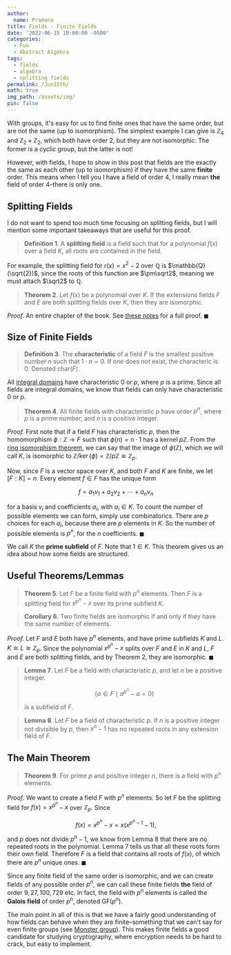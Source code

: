 ```yaml
---
author:
  name: Pramana
title: Fields - Finite Fields
date: '2022-06-15 10:00:00 -0500'
categories:
  - Fun
  - Abstract Algebra
tags:
  - fields
  - algebra
  - splitting fields
permalink: /Jun15th/
math: true
img_path: /assets/img/
pin: false
---
```


With groups, it's easy for us to find finite ones that have the same order,
but are not the same (up to isomorphism). The simplest example I can give is
$\mathbb{Z}_4$ and $\mathbb{Z}_2\times\mathbb{Z}_2$, which both have 
order $2$, but they are not isomorphic. The former is a cyclic group, 
but the latter is not!

However, with fields, I hope to show in this post that fields are 
the exactly the same as each other (up to isomorphism)
if they have the same **finite** order. This means when I tell you I have a 
field of order $4$, I really mean **the** field of order $4$–there is only one.

## Splitting Fields

I do not want to spend too much time focusing on splitting fields, but 
I will mention some important takeaways that are useful for this proof. 

> **Definition 1**. A **splitting field** is a field such that for a polynomial
> $f(x)$ over a field $K$, 
> all roots are contained in the field. 

For example, the splitting field for $r(x)=x^2-2$ over $\mathbb{Q}$ is 
$\mathbb{Q}(\sqrt{2})$, since the roots of this function are $\pm\sqrt2$,
meaning we must attach $\sqrt2$ to $\mathbb{Q}$.

> **Theorem 2**.
> Let $f(x)$ be a polynomial over $K$. If the extensions fields $F$ and $E$
> are both splitting fields over $K$, then they are isomorphic.

*Proof.* An entire chapter of the book. See [these notes](http://www.math.toronto.edu/gscott/nov4_2015.pdf) for a full proof. $\blacksquare$

## Size of Finite Fields

> **Definition 3**. The **characteristic** of a field $F$ is the smallest
> positive number $n$ such that $1\cdot n =0$. If one does not exist,
> the characteric is $0$. Denoted $\mathrm{char}(F)$.

All [integral domains](https://en.wikipedia.org/wiki/Integral_domain) have characteristic $0$ or $p$, where $p$ is a 
prime. Since all fields are integral domains, we know that fields can 
only have characteristic $0$ or $p$. 

> **Theorem 4**.
> All finite fields with characteristic $p$ have order $p^n$, 
> where $p$ is a prime number, and $n$ is a positive integer. 

*Proof.*  First note that if a field $F$ has characteristic $p$,
then the homomorphism $\phi: \mathbb{Z}\rightarrow F$ such that
$\phi(n)=n\cdot1$ has a kernel $p\mathbb{Z}$. From the [ring isomorphism theorem](https://en.wikipedia.org/wiki/Isomorphism_theorems#Theorem_A_(rings)),
we can say that the image of $\phi(\mathbb{Z})$, which we will call
$K$, is isomorphic to 
$\mathbb{Z}/\ker(\phi) = \mathbb{Z}/p\mathbb{Z} \cong \mathbb{Z}_p$.

Now, since $F$ is a vector space over $K$, and both $F$ and $K$
are finite, we let $[F:K]=n$. Every element $f \in F$ has the unique form

$$f=a_1v_1+a_2v_2+\cdots+a_nv_n$$

for a basis $v_i$ and coefficients $a_i$, with $a_i \in K$. To count the number 
of possible elements we can form, simply use combinatorics. There are $p$ choices 
for each $a_i$, because there are $p$ elements in $K$. So the number of possible 
elements is $p^n$, for the $n$ coefficients. $\blacksquare$

We call $K$ the **prime subfield** of $F$. Note that $1 \in K$.
This theorem gives us an idea about how some fields are structured. 

## Useful Theorems/Lemmas

> **Theorem 5**. Let $F$ be a finite field with $p^n$ elements. Then 
> $F$ is a splitting field for $x^{p^n}-x$ over its prime subfield $K$.

> **Corollary 6**. Two finite fields are isomorphic if and only if 
> they have the same number of elements. 

*Proof.* Let $F$ and $E$ both have $p^n$ elements, and have 
prime subfields $K$ and $L$. $K\cong L\cong \mathbb{Z}_p$. Since
the polynomial $x^{p^n}-x$ splits over $F$ and $E$ in $K$ and $L$,
$F$ and $E$ are both splitting fields, and by Theorem 2, they are
isomorphic. $\blacksquare$

> **Lemma 7**. Let $F$ be a field with characteristic $p$, and let $n$
> be a positive integer. 
> 
> $$ \{ a \in F \mid a^{p^n}-a=0\}$$
>
> is a subfield of $F$.

> **Lemma 8**. Let $F$ be a field of characteristic $p$. If $n$ is a
> positive integer not divisible by $p$, then $x^n-1$ has no repeated
> roots in any extension field of $F$.

## The Main Theorem

> **Theorem 9**. For prime $p$ and positive integer $n$, there is a 
> field with $p^n$ elements. 

*Proof*. We want to create a field $F$ with $p^n$ elements. So let
$F$ be the splitting field for $f(x)=x^{p^n}-x$ over $\mathbb{Z}_p$.
Since 

$$f(x)=x^{p^n}-x = x(x^{p^n-1}-1),$$

and $p$ does not divide $p^n-1$, we know from Lemma 8 that there are
no repeated roots in the polynomial. Lemma 7 tells us that all
these roots form their own field. Therefore $F$ is a field that 
contains all roots of $f(x)$, of which there are $p^n$ unique ones.
$\blacksquare$

Since any finite field of the same order is isomorphic, and we can 
create fields of any possible order $p^n$, we can call 
these finite fields
**the** field of order $9,27,100,729$ etc. 
In fact, the field with $p^n$ elements is called the **Galois field**
of order $p^n$, denoted $\mathrm{GF}(p^n)$.

The main point in all of this is that we have a fairly good 
understanding of how fields can behave when they are finite–something
that we can't say for even finite groups 
(see [Monster group](https://en.wikipedia.org/wiki/Monster_group)).
This makes finite fields a good candidate for studying cryptography,
where encryption needs to be hard to crack, but easy to implement.